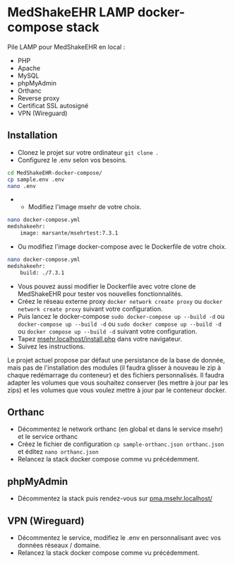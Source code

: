 #  MedShakeEHR LAMP docker-compose stack

Pile LAMP pour MedShakeEHR en local :
* PHP
* Apache
* MySQL
* phpMyAdmin
* Orthanc
* Reverse proxy
* Certificat SSL autosigné
* VPN (Wireguard)

##  Installation
 
* Clonez le projet sur votre ordinateur ```git clone ```.
* Configurez le .env selon vos besoins.

```bash
cd MedShakeEHR-docker-compose/
cp sample.env .env
nano .env
```
* * Modifiez l'image msehr de votre choix. 

```bash
nano docker-compose.yml
medshakeehr:
    image: marsante/msehrtest:7.3.1

```

* Ou modifiez l'image docker-compose avec le Dockerfile de votre choix. 

```bash
nano docker-compose.yml
medshakeehr:
    build: ./7.3.1

```

* Vous pouvez aussi modifier le Dockerfile avec votre clone de MedShakeEHR pour tester vos nouvelles fonctionnalités.
* Créez le réseau externe proxy ```docker network create proxy``` ou ```docker network create proxy``` suivant votre configuration.
* Puis lancez le docker-compose ```sudo docker-compose up --build -d``` ou ```docker-compose up --build -d``` ou ```sudo docker compose up --build -d``` ou ```docker compose up --build -d``` suivant votre configuration.
* Tapez [msehr.localhost/install.php](msehr.localhost/install.php) dans votre navigateur.
* Suivez les instructions.

Le projet actuel propose par défaut une persistance de la base de donnée, mais pas de l'installation des modules (il faudra glisser à nouveau le zip à chaque redémarrage du conteneur) et des fichiers personnalisés. Il faudra adapter les volumes que vous souhaitez conserver (les mettre à jour par les zips) et les volumes que vous voulez mettre à jour par le conteneur docker.

## Orthanc
* Décommentez le network orthanc (en global et dans le service msehr) et le service orthanc
* Créez le fichier de configuration `cp sample-orthanc.json orthanc.json` et éditez `nano orthanc.json`
* Relancez la stack docker compose comme vu précédemment.

## phpMyAdmin
* Décommentez la stack puis rendez-vous sur [pma.msehr.localhost/](pma.msehr.localhost/)

## VPN (Wireguard)
* Décommentez le service, modifiez le .env en personnalisant avec vos données réseaux / domaine.
* Relancez la stack docker compose comme vu précédemment.

